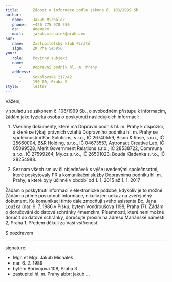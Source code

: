 ```yaml
---
title:      Žádost o informace podle zákona č. 106/1999 Sb.
author:
   name:    Jakub Michálek
   phone:   +420 775 978 550
   ds:      4memzkm
   mail:    jakub.michalek@praha.eu
our:
   name:    Zastupitelský klub Pirátů
   sign:    ZK Pha \#5950
your:
   role:    Povinný subjekt
   name:    
      -     Dopravní podnik hl. m. Prahy
   address:
      -     Sokolovská 217/42
      -     190 00, Praha 9
style:      letter
---
```


Vážení,

v souladu se zákonem č. 106/1999 Sb., o svobodném přístupu k informacím, žádám jako fyzická osoba o poskytnutí následujících informací:

1. Všechny dokumenty, které má Dopravní podnik hl. m. Prahy k dispozici, a které se týkají právních vztahů Dopravního podniku hl. m. Prahy se společnostmi Pan Solutions, s.r.o., IČ 26740559, Bison & Rose, s.r.o., IČ 25660004, B&R Holding, s.r.o., IČ 04673557, Astronaut Creative Lab, IČ 05099528, Merit Government Relations s.r.o., IČ 28538722, Communa s.r.o., IČ 27599264, My.cz s.r.o., IČ 26501023, Bouda Kladenka s.r.o., IČ 28254988.

2. Seznam všech smluv či objednávek s výše uvedenými společnsotmi, které poskytovaly PR a komunikační služby Dopravnímu podniku hl. m. Prahy, a které byly účinné v období od 1. 1. 2015 až 1. 1. 2017

Žádám o poskytnutí informací v elektronické podobě, kdykoliv je to možné. Žádám o přímé poskytnutí informace, nikoliv jen odkaz na zveřejněný dokument. Ke komunikaci tímto dále zmocňuji svého asistenta Bc. Jana Loužka (nar. 9. 7. 1986 v Písku; bytem Vondroušova 1198, Praha 17). Žádám o doručování do datové schránky 4memzkm. Písemnosti, které není možné doručit do datové schránky, doručujte prosím na adresu Mariánské náměstí 2, Praha 1. Předem děkuji za Vaši vstřícnost.

S pozdravem

---
signature: 
  - Mgr. et Mgr. Jakub Michálek
  - nar. 6. 2. 1989
  - bytem Bořivojova 108, Praha 3
  - zastupitel hl. m. Prahy
abbr:       jakub
...
